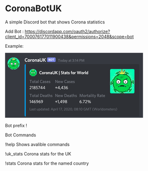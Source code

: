 # CoronaBotUK
A simple Discord bot that shows Corona statistics 

Add Bot : https://discordapp.com/oauth2/authorize?client_id=700076177011900438&permissions=2048&scope=bot

Example:

![Bot Example](Example.png)

Bot prefix !

Bot Commands

!help 
Shows avalible commands

!uk_stats
Corona stats for the UK

!stats <country>
Corona stats for the named country

